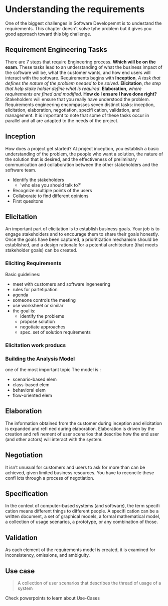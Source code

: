 # Understanding the requirements
One of the biggest challenges in Software Developemnt is to undestand the requirements. 
This chapter doesn't solve tyhe problem but it gives you good approach toward this big challenge. 

## Requirement Engineering Tasks
There are 7 steps that require Engineering process.
**Which will be on the exam**.
These tasks lead to an understanding of what the business impact of the software will be, what the customer wants, and how end users will interact with the software. Requirements begins with **Inception**, *A task that defines the nature of the problem needed to be solved*. **Elicitation**, *the step that help stake holder define what is required*. **Elaboration**, *where requirements are fined and modified*. **How do I ensure I have done right?** Stakeholders will ensure that you really have understood the problem.
Requirements engineering encompasses seven distinct tasks: inception, elicitation, elaboration, negotiation, specifi cation, validation, and management. It is important to note that some of these tasks occur in parallel and all are adapted to the needs of the project. 

## Inception 
How does a project get started? At project inception, you establish a basic understanding of the problem, the people who want a solution, the nature of the solution that is desired, and the effectiveness of preliminary communication and collaboration between the other stakeholders and the software team.
- Identify the stakeholders
    - 'who else you should talk to?'
- Recognize multiple points of the users
- Collaborate to find different opinions
- First quesitons

## Elicitation 
An important part of elicitation is to establish business goals. Your job is to engage stakeholders and to encourage them to share their goals honestly. Once the goals have been captured, a prioritization mechanism should be established, and a design rationale for a potential architecture (that meets stakeholder goals) can be created. 

### Eliciting Requirements
Basic guidelines:
- meet with customers and software ingeneering 
- rules for partetipation
- agenda
- someone controls the meeting
- use worksheet or similar
- the goal is:
    - identify the problems
    - propose solution
    - negotiate approaches
    - spec. set of solution requirements

### Elicitation work producs
### Building the Analysis Model
one of the most important topic
The model is :
- scenario-based elem
- class-based elem
- behavioral elem
- flow-oriented elem

## Elaboration
The information obtained from the customer during inception and elicitation is expanded and refi ned during elaboration. Elaboration is driven by the creation and refi nement of user scenarios that describe how the end user (and other actors) will interact with the system.

## Negotiation
It isn’t unusual for customers and users to ask for more than can be achieved, given limited business resources. You have to reconcile these confl icts through a process of negotiation.

## Specification
In the context of computer-based systems (and software), the term specifi cation means different things to different people. A specifi cation can be a written document, a set of graphical models, a formal mathematical model, a collection of usage scenarios, a prototype, or any combination of those.

## Validation
As each element of the requirements model is created, it is examined for inconsistency, omissions, and ambiguity.

## Use case
> A collection of user scenarios that describes the thread of usage of a system

Check powerpoints to learn about Use-Cases